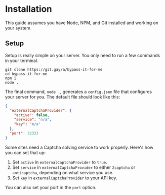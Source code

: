 # Installation
This guide assumes you have Node, NPM, and Git installed and working on your system.

## Setup
Setup is really simple on your server. You only need to run a few commands in your terminal.

```
git clone https://git.gay/a/bypass-it-for-me
cd bypass-it-for-me
npm i 
node .
```

The final command, ``node .``, generates a ``config.json`` file that configures your server for you. The default file should look like this: 

```json
{
  "externalCaptchaProvider": {
    "active": false,
    "service": "n/a",
    "key": "n/a"
  },
  "port": 32333
}
```

Some sites need a Captcha solving service to work properly. Here's how you can set that up:

1. Set ``active`` in ``externalCaptchaProvider`` to ``true``.
2. Set ``service`` in ``externalCaptchaProvider`` to either ``2captcha`` or ``anticaptcha``, depending on what service you use.
3. Set ``key`` in ``externalCaptchaProvider`` to your API key.

You can also set your port in the ``port`` option.